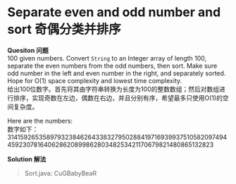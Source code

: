 Separate even and odd number and sort 奇偶分类并排序  
=================  

**Quesiton  问题**  
100 given numbers. Convert `String` to an Integer array of length 100, separate the even numbers from the odd numbers, then sort. Make sure odd number in the left and even number in the right, and separately sorted. Hope for O(1) space complexity and lowest time complexity.   
给出100位数字。首先将其由字符串转换为长度为100的整数数组；然后对数组进行排序，实现奇数在左边，偶数在右边，并且分别有序，希望最多只使用O(1)的空间复杂度。   

Here are the numbers:  
数字如下：
31415926535897932384626433832795028841971693993751058209749445923078164062862089986280348253421170679821480865132823

**Solution  解法**  

> Sort.java: CuGBabyBeaR 
